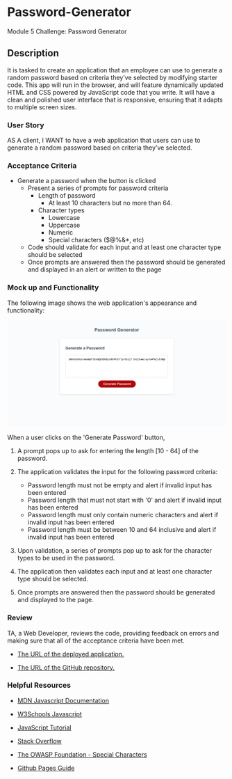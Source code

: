 # Password-Generator
Module 5 Challenge: Password Generator

## Description

It is tasked to create an application that an employee can use to generate a random password based on criteria they’ve selected by modifying starter code. This app will run in the browser, and will feature dynamically updated HTML and CSS powered by JavaScript code that you write. It will have a clean and polished user interface that is responsive, ensuring that it adapts to multiple screen sizes.

### User Story

AS A client, I WANT to have a web application that users can use to generate a random password based on criteria they’ve selected.

### Acceptance Criteria

* Generate a password when the button is clicked
  * Present a series of prompts for password criteria
    * Length of password
      * At least 10 characters but no more than 64.
    * Character types
      * Lowercase
      * Uppercase
      * Numeric
      * Special characters ($@%&*, etc)
  * Code should validate for each input and at least one character type should be selected
  * Once prompts are answered then the password should be generated and displayed in an alert or written to the page

### Mock up and Functionality

The following image shows the web application's appearance and functionality:

![Password generator mock up](./assets/05-javascript-challenge-demo.png)

When a user clicks on the 'Generate Password' button,
1. A prompt pops up to ask for entering the length [10 - 64] of the password.
2. The application validates the input for the following password criteria:

   * Password length must not be empty and alert if invalid input has been entered
   * Password length that must not start with '0' and alert if invalid input has been entered
   * Password length must only contain numeric characters and alert if invalid input has been entered
   * Password length must be between 10 and 64 inclusive and alert if invalid input has been entered

3. Upon validation, a series of prompts pop up to ask for the character types to be used in the password.
4. The application then validates each input and at least one character type should be selected.
5. Once prompts are answered then the password should be generated and displayed to the page.

### Review

TA, a Web Developer, reviews the code, providing feedback on errors and making sure that all of the acceptance criteria have been met.

* [The URL of the deployed application.](https://seacrest3.github.io/Password-Generator/)

* [The URL of the GitHub repository.](https://github.com/seacrest3/Password-Generator.git)

### Helpful Resources

- [MDN Javascript Documentation](https://developer.mozilla.org/en-US/docs/Web/JavaScript/)

- [W3Schools Javascript](https://www.w3schools.com/js/)

- [JavaScript Tutorial](https://www.javascripttutorial.net/)

- [Stack Overflow](https://stackoverflow.com/questions/4550505/getting-a-random-value-from-a-javascript-array)

- [The OWASP Foundation - Special Characters](https://www.owasp.org/index.php/Password_special_characters)

- [Github Pages Guide](https://pages.github.com/)
